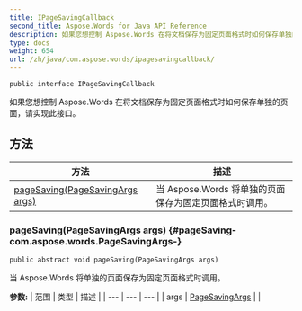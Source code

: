 ```yaml
---
title: IPageSavingCallback
second_title: Aspose.Words for Java API Reference
description: 如果您想控制 Aspose.Words 在将文档保存为固定页面格式时如何保存单独的页面，请实现此接口。
type: docs
weight: 654
url: /zh/java/com.aspose.words/ipagesavingcallback/
---
```

```
public interface IPageSavingCallback
```

如果您想控制 Aspose.Words 在将文档保存为固定页面格式时如何保存单独的页面，请实现此接口。
## 方法

| 方法 | 描述 |
| --- | --- |
| [pageSaving(PageSavingArgs args)](#pageSaving-com.aspose.words.PageSavingArgs-) | 当 Aspose.Words 将单独的页面保存为固定页面格式时调用。 |
### pageSaving(PageSavingArgs args) {#pageSaving-com.aspose.words.PageSavingArgs-}
```
public abstract void pageSaving(PageSavingArgs args)
```


当 Aspose.Words 将单独的页面保存为固定页面格式时调用。

**参数:**
| 范围 | 类型 | 描述 |
| --- | --- | --- |
| args | [PageSavingArgs](../../com.aspose.words/pagesavingargs) |  |
